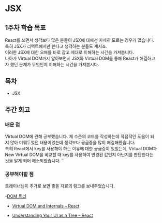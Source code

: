 # JSX

## 1주차 학습 목표

React를 쓰면서 생각보다 많은 분들이 JSX에 대해선 자세히 모르는 경우가 많습니다.\
특히 JSX가 리액트에서만 쓴다고 생각하는 분들도 계시죠.\
이러한 JSX에 대한 오해를 바로 잡고 제대로 이해하는 시간을 가져봅니다.\
나아가 Virtual DOM까지 알아보면서 JSX와 Virtual DOM을 통해 React가 해결하고자 했던 문제가 무엇인지 이해하는 시간을 가져봅시다.

## 목차

- JSX

## 주간 회고

### 배운 점

Virtual DOM에 관해 공부했습니다. 제 수준의 코드를 작성하는데 직접적인 도움이 되지 않아 미뤄두었던 내용이었는데 생각보다 궁금증을 많이 해결해줬습니다.\
특히 React에서 key를 사용해야 하는 이유에 대한 궁금증이 있었는데, Virtual DOM과 New Virtual DOM을 비교할 때 key를 사용하여 변경된 값인지 아닌지를 판단한다는 것을 알게 되어 해소되었습니다.＂

### 공부해야할 점

트레이너님이 추가로 보면 좋을 자료의 링크를 보내주었습니다.

-[DOM 트리](https://ko.javascript.info/dom-nodes)

- [Virtual DOM and Internals – React](https://legacy.reactjs.org/docs/faq-internals.html)

- [Understanding Your UI as a Tree – React](https://react.dev/learn/understanding-your-ui-as-a-tree)
